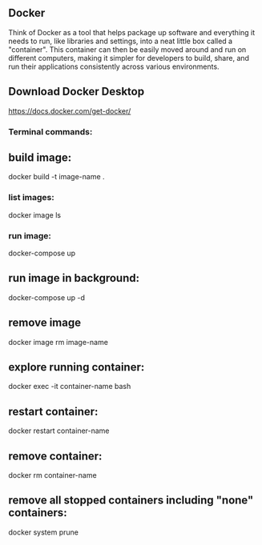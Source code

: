 ## Docker
Think of Docker as a tool that helps package up software and everything it needs to run, like libraries and settings, into a neat little box called a "container". This container can then be easily moved around and run on different computers, making it simpler for developers to build, share, and run their applications consistently across various environments.

## Download Docker Desktop
https://docs.docker.com/get-docker/

### Terminal commands:
## build image:
docker build -t image-name .

### list images:
docker image ls

### run image:
docker-compose up

## run image in background:
docker-compose up -d

## remove image
docker image rm image-name

## explore running container:
docker exec -it container-name bash

## restart container:
docker restart container-name

## remove container:
docker rm container-name

## remove all stopped containers including "none" containers:
docker system prune